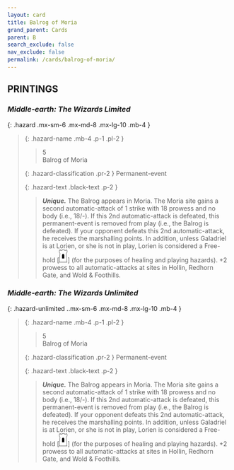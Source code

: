 ```yaml
---
layout: card
title: Balrog of Moria
grand_parent: Cards
parent: B
search_exclude: false
nav_exclude: false
permalink: /cards/balrog-of-moria/
---
```


## PRINTINGS


### _Middle-earth: The Wizards Limited_

{: .hazard .mx-sm-6 .mx-md-8 .mx-lg-10 .mb-4 }
> {: .hazard-name .mb-4 .p-1 .pl-2 }
> > <div class="hazard-mp">5</div>
> > <div class="card-name">Balrog of Moria</div>
>
> {: .hazard-classification .pr-2 }
> Permanent-event
>
> {: .hazard-text .black-text .p-2 }
> > _**Unique.**_ The Balrog appears in Moria. The Moria site gains a second automatic-attack of 1 strike with 18 prowess and no body (i.e., 18/-). If this 2nd automatic-attack is defeated, this permanent-event is removed from play (i.e., the Balrog is defeated). If your opponent defeats this 2nd automatic-attack, he receives the marshalling points. In addition, unless Galadriel is at Lorien, or she is not in play, Lorien is considered a Free-hold \[![](/assets/images/free-hold.svg)] (for the purposes of healing and playing hazards). +2 prowess to all automatic-attacks at sites in Hollin, Redhorn Gate, and Wold & Foothills. 
>

### _Middle-earth: The Wizards Unlimited_

{: .hazard-unlimited ..mx-sm-6 .mx-md-8 .mx-lg-10 .mb-4 }
> {: .hazard-name .mb-4 .p-1 .pl-2 }
> > <div class="hazard-mp">5</div>
> > <div class="card-name">Balrog of Moria</div>
>
> {: .hazard-classification .pr-2 }
> Permanent-event
>
> {: .hazard-text .black-text .p-2 }
> > _**Unique.**_ The Balrog appears in Moria. The Moria site gains a second automatic-attack of 1 strike with 18 prowess and no body (i.e., 18/-). If this 2nd automatic-attack is defeated, this permanent-event is removed from play (i.e., the Balrog is defeated). If your opponent defeats this 2nd automatic-attack, he receives the marshalling points. In addition, unless Galadriel is at Lorien, or she is not in play, Lorien is considered a Free-hold \[![](/assets/images/free-hold.svg)] (for the purposes of healing and playing hazards). +2 prowess to all automatic-attacks at sites in Hollin, Redhorn Gate, and Wold & Foothills. 
>
